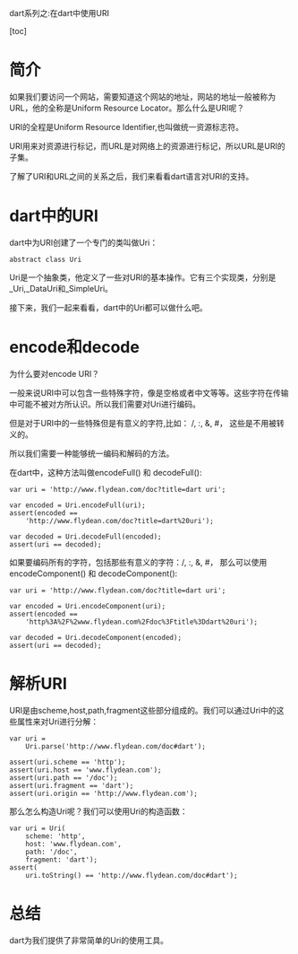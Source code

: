 dart系列之:在dart中使用URI 

[toc]

# 简介

如果我们要访问一个网站，需要知道这个网站的地址，网站的地址一般被称为URL，他的全称是Uniform Resource Locator。那么什么是URI呢？

URI的全程是Uniform Resource Identifier,也叫做统一资源标志符。

URI用来对资源进行标记，而URL是对网络上的资源进行标记，所以URL是URI的子集。

了解了URI和URL之间的关系之后，我们来看看dart语言对URI的支持。

# dart中的URI

dart中为URI创建了一个专门的类叫做Uri：

```
abstract class Uri 
```
Uri是一个抽象类，他定义了一些对URI的基本操作。它有三个实现类，分别是_Uri,_DataUri和_SimpleUri。

接下来，我们一起来看看，dart中的Uri都可以做什么吧。

# encode和decode

为什么要对encode URI？

一般来说URI中可以包含一些特殊字符，像是空格或者中文等等。这些字符在传输中可能不被对方所认识。所以我们需要对Uri进行编码。

但是对于URI中的一些特殊但是有意义的字符,比如： /, :, &, #， 这些是不用被转义的。

所以我们需要一种能够统一编码和解码的方法。

在dart中，这种方法叫做encodeFull() 和 decodeFull():

```
var uri = 'http://www.flydean.com/doc?title=dart uri';

var encoded = Uri.encodeFull(uri);
assert(encoded ==
    'http://www.flydean.com/doc?title=dart%20uri');

var decoded = Uri.decodeFull(encoded);
assert(uri == decoded);
```

如果要编码所有的字符，包括那些有意义的字符：/, :, &, #， 那么可以使用encodeComponent() 和 decodeComponent():

```
var uri = 'http://www.flydean.com/doc?title=dart uri';

var encoded = Uri.encodeComponent(uri);
assert(encoded ==
    'http%3A%2F%2www.flydean.com%2Fdoc%3Ftitle%3Ddart%20uri');

var decoded = Uri.decodeComponent(encoded);
assert(uri == decoded);
```

# 解析URI

URI是由scheme,host,path,fragment这些部分组成的。我们可以通过Uri中的这些属性来对Uri进行分解：

```
var uri =
    Uri.parse('http://www.flydean.com/doc#dart');

assert(uri.scheme == 'http');
assert(uri.host == 'www.flydean.com');
assert(uri.path == '/doc');
assert(uri.fragment == 'dart');
assert(uri.origin == 'http://www.flydean.com');
```

那么怎么构造Uri呢？我们可以使用Uri的构造函数：

```
var uri = Uri(
    scheme: 'http',
    host: 'www.flydean.com',
    path: '/doc',
    fragment: 'dart');
assert(
    uri.toString() == 'http://www.flydean.com/doc#dart');
```

# 总结

dart为我们提供了非常简单的Uri的使用工具。





